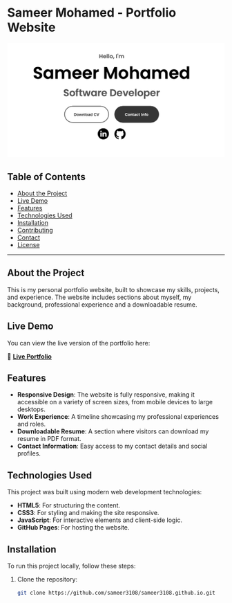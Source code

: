 # Sameer Mohamed - Portfolio Website

![Website Screenshot](./images/port.png)

## Table of Contents

- [About the Project](#about-the-project)
- [Live Demo](#live-demo)
- [Features](#features)
- [Technologies Used](#technologies-used)
- [Installation](#installation)
- [Contributing](#contributing)
- [Contact](#contact)
- [License](#license)

---

## About the Project

This is my personal portfolio website, built to showcase my skills, projects, and experience. The website includes sections about myself, my background, professional experience and a downloadable resume.

## Live Demo

You can view the live version of the portfolio here:

🔗 [**Live Portfolio**](https://sameer3108.github.io/sameer3108.github.io/)

## Features

- **Responsive Design**: The website is fully responsive, making it accessible on a variety of screen sizes, from mobile devices to large desktops.
- **Work Experience**: A timeline showcasing my professional experiences and roles.
- **Downloadable Resume**: A section where visitors can download my resume in PDF format.
- **Contact Information**: Easy access to my contact details and social profiles.

## Technologies Used

This project was built using modern web development technologies:

- **HTML5**: For structuring the content.
- **CSS3**: For styling and making the site responsive.
- **JavaScript**: For interactive elements and client-side logic.
- **GitHub Pages**: For hosting the website.

## Installation

To run this project locally, follow these steps:

1. Clone the repository:
   ```bash
   git clone https://github.com/sameer3108/sameer3108.github.io.git
